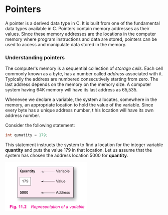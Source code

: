 # Pointers

A pointer is a derived data type in C. It is built from one of the fundamental data types available in C. Pointers contain memory addresses as their values. Since these memory addresses are the locations in the computer memory where program instructions and data are stored, pointers can be used to access and manipulate data stored in the memory.

### Understanding pointers

The computer's memory is a sequential collection of *storage cells*. Each cell commonly known as a byte, has a number called *address* associated with it. Typically the address are numbered consecutively starting from zero. The last address depends on the memory on the memory size. A computer system having 64K memory will have its last address as 65,535.

Whenevee we declare a variable, the system allocates, somewhere in the memory, an appropriate location to hold the value of the variable. Since every byte has a unique address number, t his location will have its own address number.

Consider the following statement:

```c
int qunatity = 179;
```

This statement instructs the system to find a location for the integer variable **quantity** and puts the value 179 in that location. Let us assume that the system has chosen the address location 5000 for **quantity**.

![pointer 1](asset/101-pointers.png)